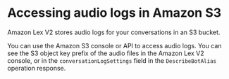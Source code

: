 # Accessing audio logs in Amazon S3<a name="conversation-logs-s3"></a>

Amazon Lex V2 stores audio logs for your conversations in an S3 bucket\. 

You can use the Amazon S3 console or API to access audio logs\. You can see the S3 object key prefix of the audio files in the Amazon Lex V2 console, or in the `conversationLogSettings` field in the `DescribeBotAlias` operation response\.